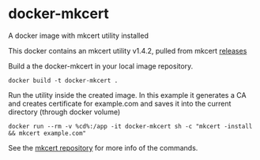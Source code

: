 # docker-mkcert
A docker image with mkcert utility installed

This docker contains an mkcert utility v1.4.2, pulled from mkcert [releases](https://github.com/FiloSottile/mkcert/releases/)


Build a the docker-mkcert in your local image repository.
```
docker build -t docker-mkcert .
```

Run the utility inside the created image. In this example it generates a CA and creates certificate for example.com and saves it into the current directory (through docker volume)
```
docker run --rm -v %cd%:/app -it docker-mkcert sh -c "mkcert -install && mkcert example.com"
```

See the [mkcert repository](https://github.com/FiloSottile/mkcert) for more info of the commands.

